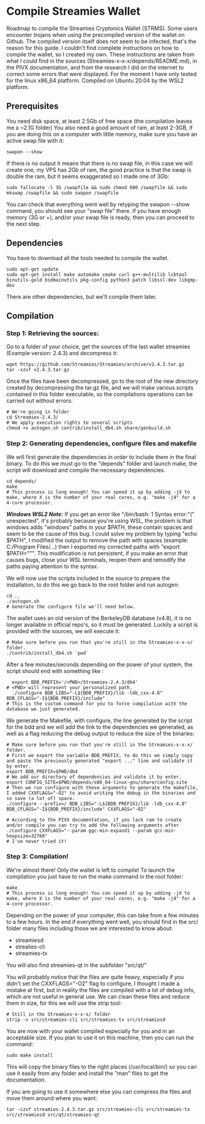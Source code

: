 # Compile Streamies Wallet
Roadmap to compile the Streamies Cryptonics Wallet (STRMS).
Some users encounter trojans when using the precompiled version of the wallet on Github. The compiled version itself does not seem to be infected, that's the reason for this guide.
I couldn't find complete instructions on how to compile the wallet, so I created my own. These instructions are taken from what I could find in the sources (Streamies-x-x-x/depends/README.md), in the PIVX documentation, and from the research I did on the internet to correct some errors that were displayed.
For the moment I have only tested for the linux x86_64 platform. Compiled on Ubuntu 20.04 by the WSL2 platform.

## Prerequisites
You need disk space, at least 2.5Gb of free space (the compilation leaves me a ~2.1G folder)
You also need a good amount of ram, at least 2-3GB, if you are doing this on a computer with little memory, make sure you have an active swap file with it:
```
swapon --show
```
If there is no output it means that there is no swap file, in this case we will create one, my VPS has 2Gb of ram, the good practice is that the swap is double the ram, but it seems exaggerated so I made one of 3Gb:
```
sudo fallocate -l 3G /swapfile && sudo chmod 600 /swapfile && sudo mkswap /swapfile && sudo swapon /swapfile
```
You can check that everything went well by retyping the swapon --show command, you should see your "swap file" there.
If you have enough memory (3G or +), and/or your swap file is ready, then you can proceed to the next step.

## Dependencies
You have to download all the tools needed to compile the wallet.
```
sudo apt-get update
sudo apt-get install make automake cmake curl g++-multilib libtool binutils-gold bsdmainutils pkg-config python3 patch libssl-dev libgmp-dev
```
There are other dependencies, but we'll compile them later.

## Compilation
### Step 1: Retrieving the sources:
Go to a folder of your choice, get the sources of the last wallet streamies (Example version: 2.4.3) and decompress it:
```
wget https://github.com/Streamies/Streamies/archive/v2.4.3.tar.gz
tar -xzvf v2.4.3.tar.gz
```

Once the files have been decompressed, go to the root of the new directory created by decompressing the tar.gz file, and we will make various scripts contained in this folder executable, so the compilations operations can be carried out without errors:

```
# We're going in folder
cd Streamies-2.4.3/
# We apply execution rights to several scripts
chmod +x autogen.sh contrib/install_db4.sh share/genbuild.sh
```

### Step 2: Generating dependencies, configure files and makefile
We will first generate the dependencies in order to include them in the final binary.
To do this we must go to the "depends" folder and launch make, the script will download and compile the necessary dependencies.
```
cd depends/
make
# This process is long enough! You can speed it up by adding -jX to make, where X is the number of your real cores, e.g. "make -j4" for a 4-core processor.
```
***Windows WSL2 Note:*** If you get an error like "/bin/bash: 1 Syntax error:"(" unexpected", it's probably because you're using WSL, the problem is that windows adds "windows" paths in your $PATH, these contain spaces and seem to be the cause of this bug. I could solve my problem by typing "echo $PATH", I modified the output to remove the path with spaces (example: C:/Program Files/...) then I exported my corrected paths with "export $PATH="<MyCorrectedPaths>"". This modification is not persistent, if you make an error that causes bugs, close your WSL terminals, reopen them and remodify the paths paying attention to the syntax.

We will now use the scripts included in the source to prepare the installation, to do this we go back to the root folder and run autogen:
```
cd ..
./autogen.sh
# Generate the configure file we'll need below.
```
The wallet uses an old version of the BerkeleyDB database (v4.8), it is no longer available in official repo's, so it must be generated. Luckily a script is provided with the sources, we will execute it:
```
# Make sure before you run that you're still in the Streamies-x-x-x/ folder.
./contrib/install_db4.sh `pwd`
```
After a few minutes/seconds depending on the power of your system, the script should end with something like :
```
  export BDB_PREFIX='/<PWD>/Streamies-2.4.3/db4'
# <PWD> will represent your personalized path.
  ./configure BDB_LIBS="-L${BDB_PREFIX}/lib -ldb_cxx-4.8" BDB_CFLAGS="-I${BDB_PREFIX}/include"
# This is the custom command for you to force compilation with the database we just generated.
```

We generate the Makefile, with configure, the line generated by the script for the bdd and we will add the link to the dependencies we generated, as well as a flag reducing the debug output to reduce the size of the binaries:
```
# Make sure before you run that you're still in the Streamies-x-x-x/ folder.
# First we export the variable BDB_PREFIX, to do this we simply copy and paste the previously generated "export ..." line and validate it by enter.
export BDB_PREFIX=$PWD/db4
# We add our directory of dependencies and validate it by enter.
export CONFIG_SITE=$PWD/depends/x86_64-linux-gnu/share/config.site
# Then we run configure with these arguments to generate the makefile, I added CXXFLAGS="-O2" to avoid writing the debug in the binaries and so save (a lot of) space.
./configure --prefix=/ BDB_LIBS="-L${BDB_PREFIX}/lib -ldb_cxx-4.8" BDB_CFLAGS="-I${BDB_PREFIX}/include" CXXFLAGS="-O2" 

# According to the PIVX documentation, if you lack ram to create and/or compile you can try to add the following arguments after ./configure CXXFLAGS="--param ggc-min-expand1 --param gcc-min-heapsize=32768"
# I've never tried it!  
```

### Step 3: Compilation!
We're almost there! Only the wallet is left to compile!
To launch the compilation you just have to run the make command in the root folder:
```
make
# This process is long enough! You can speed it up by adding -jX to make, where X is the number of your real cores, e.g. "make -j4" for a 4-core processor.
```
Depending on the power of your computer, this can take from a few minutes to a few hours. In the end if everything went well, you should find in the src/ folder many files including those we are interested to know about:
- streamiesd
- strealies-cli
- streamies-tx

You will also find streamies-qt in the subfolder "src/qt/"

You will probably notice that the files are quite heavy, especially if you didn't set the CXXFLAGS="-O2" flag to configure, I thought I made a mistake at first, but in reality the files are compiled with a lot of debug info, which are not useful in general use. We can clean these files and reduce them in size, for this we will use the strip tool:
```
# Still in the Streamies-x-x-x/ folder
strip -v src/streamies-cli src/streamies-tx src/streamiesd
```
You are now with your wallet compiled especially for you and in an acceptable size.
If you plan to use it on this machine, then you can run the command:
```
sudo make install
```
This will copy the binary files to the right places (/usr/local/bin/) so you can use it easily from any folder and install the "man" files to get the documentation.

If you are going to use it somewhere else you can compress the files and move them around where you want:
```
tar -czvf streamies-2.4.3.tar.gz src/streamies-cli src/streamies-tx src/streamiesd src/qt/streamies-qt
```
